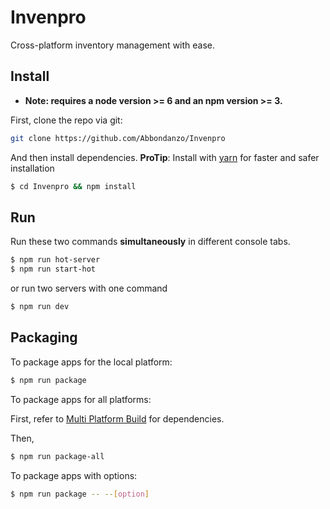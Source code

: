 # Invenpro

Cross-platform inventory management with ease. 

## Install

* **Note: requires a node version >= 6 and an npm version >= 3.**

First, clone the repo via git:

```bash
git clone https://github.com/Abbondanzo/Invenpro
```

And then install dependencies.
**ProTip**: Install with [yarn](https://github.com/yarnpkg/yarn) for faster and safer installation

```bash
$ cd Invenpro && npm install
```

## Run

Run these two commands __simultaneously__ in different console tabs.

```bash
$ npm run hot-server
$ npm run start-hot
```

or run two servers with one command

```bash
$ npm run dev
```

## Packaging

To package apps for the local platform:

```bash
$ npm run package
```

To package apps for all platforms:

First, refer to [Multi Platform Build](https://github.com/electron-userland/electron-builder/wiki/Multi-Platform-Build) for dependencies.

Then,
```bash
$ npm run package-all
```

To package apps with options:

```bash
$ npm run package -- --[option]
```